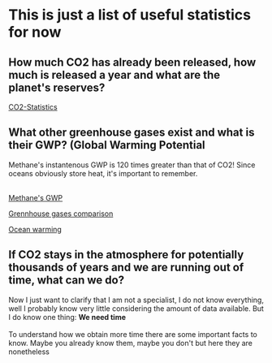 <html>
<head>
</head>
<body>

<h1>This is just a list of useful statistics for now</h1>
  
<h2>How much CO2 has already been released, how much is released a year and what are the planet's reserves?</h2>

<a href="https://informationisbeautiful.net/visualizations/how-many-gigatons-of-co2/">CO2-Statistics</a>

<h2>What other greenhouse gases exist and what is their GWP? <strong>(Global Warming Potential</strong></h2>
<p>Methane's instantenous GWP is 120 times greater than that of CO2! Since oceans obviously store heat, it's important to remember.</p>

<br><a href="https://climate.mit.edu/ask-mit/what-makes-methane-more-potent-greenhouse-gas-carbon-dioxide">Methane's GWP</a><br>

<a href="https://ourworldindata.org/greenhouse-gas-emissions">Grennhouse gases comparison</a>

<a href="https://climate.nasa.gov/vital-signs/ocean-warming/?intent=121">Ocean warming</a>


<h2>If CO2 stays in the atmosphere for potentially thousands of years and we are running out of time, what can we do?</h2>

<p>Now I just want to clarify that I am not a specialist, I do not know everything, well I probably know very little considering the amount of data available. But I do know one thing: <strong>We need time</strong><br>
<br>To understand how we obtain more time there are some important facts to know. Maybe you already know them, maybe you don't but here they are nonetheless<br>
</p>


